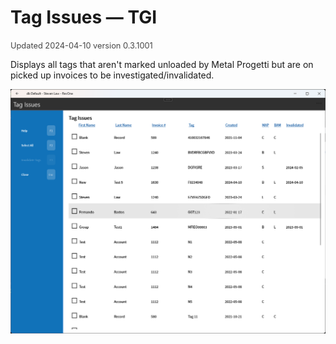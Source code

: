 # Tag Issues — TGI
<span style="font-size:.8rem;opacity:.8">Updated 2024-04-10 version 0.3.1001</span>

Displays all tags that aren't marked unloaded by Metal Progetti but are on picked up invoices to be investigated/invalidated.

![Tag Issues](../../../.attachments/Documentation/TagIssues.png "Tag Issues")